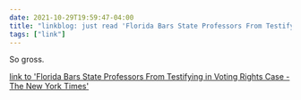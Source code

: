 ```yaml
---
date: 2021-10-29T19:59:47-04:00
title: "linkblog: just read 'Florida Bars State Professors From Testifying in Voting Rights Case - The New York Times'"
tags: ["link"]
---
```

So gross.
 
[link to 'Florida Bars State Professors From Testifying in Voting Rights Case - The New York Times'](https://www.nytimes.com/2021/10/29/us/florida-professors-voting-rights-lawsuit.html)
